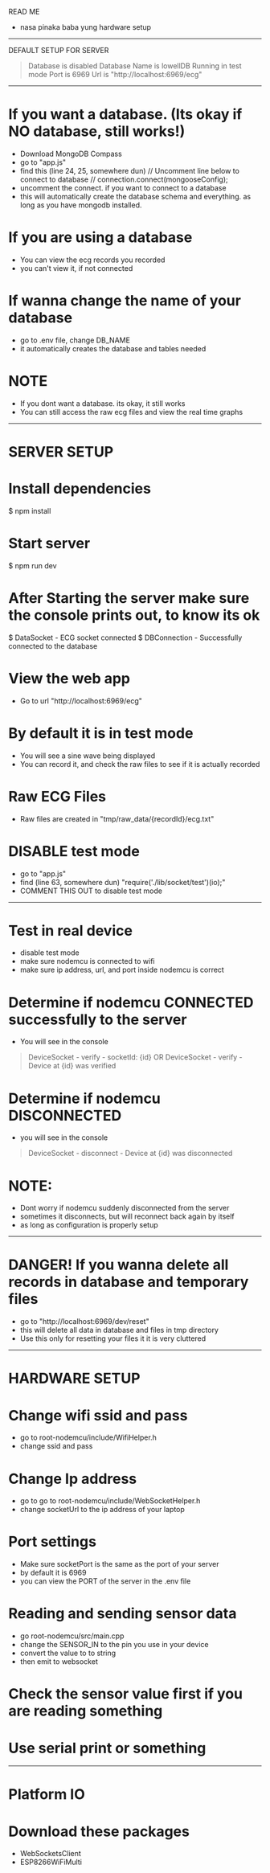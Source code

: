 READ ME

- nasa pinaka baba yung hardware setup
-----------------------------------------------
DEFAULT SETUP FOR SERVER
> Database is disabled
> Database Name is lowellDB
> Running in test mode
> Port is 6969
> Url is "http://localhost:6969/ecg"

-----------------------------------------------
# If you want a database. (Its okay if NO database, still works!)
- Download MongoDB Compass
- go to "app.js"
- find this (line 24, 25, somewhere dun)
// Uncomment line below to connect to database
// connection.connect(mongooseConfig);
- uncomment the connect. if you want to connect to a database
- this will automatically create the database schema and everything. as long as you have mongodb installed. 

# If you are using a database
- You can view the ecg records you recorded
- you can't view it, if not connected

# If wanna change the name of your database
- go to .env file, change DB_NAME
- it automatically creates the database and tables needed

# NOTE
- If you dont want a database. its okay, it still works
- You can still access the raw ecg files and view the real time graphs

-----------------------------------------------
# SERVER SETUP

# Install dependencies
$ npm install

# Start server
$ npm run dev

# After Starting the server make sure the console prints out, to know its ok
$ DataSocket - ECG socket connected
$ DBConnection - Successfully connected to the database

# View the web app
- Go to url "http://localhost:6969/ecg"

# By default it is in test mode
- You will see a sine wave being displayed
- You can record it, and check the raw files to see if it is actually recorded

# Raw ECG Files
- Raw files are created in "tmp/raw_data/{recordId}/ecg.txt"

# DISABLE test mode
- go to "app.js"
- find (line 63, somewhere dun)
"require('./lib/socket/test')(io);"
- COMMENT THIS OUT to disable test mode

-----------------------------------------------
# Test in real device
- disable test mode
- make sure nodemcu is connected to wifi
- make sure ip address, url, and port inside nodemcu is correct

# Determine if nodemcu CONNECTED successfully to the server
- You will see in the console
> DeviceSocket - verify - socketId: {id} 
OR
> DeviceSocket - verify - Device at {id} was verified

# Determine if nodemcu DISCONNECTED
- you will see in the console
> DeviceSocket - disconnect - Device at {id} was disconnected

# NOTE:
- Dont worry if nodemcu suddenly disconnected from the server
- sometimes it disconnects, but will reconnect back again by itself
- as long as configuration is properly setup

-----------------------------------------------
# DANGER! If you wanna delete all records in database and temporary files
- go to "http://localhost:6969/dev/reset"
- this will delete all data in database and files in tmp directory
- Use this only for resetting your files it it is very cluttered

-----------------------------------------------
# HARDWARE SETUP

# Change wifi ssid and pass
- go to root-nodemcu/include/WifiHelper.h
- change ssid and pass

# Change Ip address 
- go to go to root-nodemcu/include/WebSocketHelper.h
- change socketUrl to the ip address of your laptop

# Port settings
- Make sure socketPort is the same as the port of your server
- by default it is 6969
- you can view the PORT of the server in the .env file

# Reading and sending sensor data 
- go root-nodemcu/src/main.cpp
- change the SENSOR_IN to the pin you use in your device
- convert the value to to string
- then emit to websocket

# Check the sensor value first if you are reading something
# Use serial print or something

-----------------------------------------------
# Platform IO

# Download these packages
- WebSocketsClient
- ESP8266WiFiMulti











